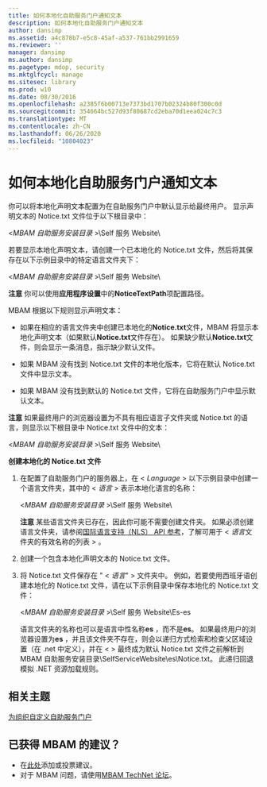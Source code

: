 ```yaml
---
title: 如何本地化自助服务门户通知文本
description: 如何本地化自助服务门户通知文本
author: dansimp
ms.assetid: a4c878b7-e5c8-45af-a537-761bb2991659
ms.reviewer: ''
manager: dansimp
ms.author: dansimp
ms.pagetype: mdop, security
ms.mktglfcycl: manage
ms.sitesec: library
ms.prod: w10
ms.date: 08/30/2016
ms.openlocfilehash: a2385f6b00713e7373bd1707b02324b80f300c0d
ms.sourcegitcommit: 354664bc527d93f80687cd2eba70d1eea024c7c3
ms.translationtype: MT
ms.contentlocale: zh-CN
ms.lasthandoff: 06/26/2020
ms.locfileid: "10804023"
---
```

# 如何本地化自助服务门户通知文本


你可以将本地化声明文本配置为在自助服务门户中默认显示给最终用户。 显示声明文本的 Notice.txt 文件位于以下根目录中：

&lt;*MBAM 自助服务安装目录* &gt;\\Self 服务 Website\\

若要显示本地化声明文本，请创建一个已本地化的 Notice.txt 文件，然后将其保存在以下示例目录中的特定语言文件夹下：

&lt;*MBAM 自助服务安装目录* &gt;\\Self 服务 Website\\

**注意** 你可以使用**应用程序设置**中的**NoticeTextPath**项配置路径。

 

MBAM 根据以下规则显示声明文本：

-   如果在相应的语言文件夹中创建已本地化的**Notice.txt**文件，MBAM 将显示本地化声明文本（如果默认**Notice.txt**文件存在）。 如果缺少默认**Notice.txt**文件，则会显示一条消息，指示缺少默认文件。

-   如果 MBAM 没有找到 Notice.txt 文件的本地化版本，它将在默认 Notice.txt 文件中显示文本。

-   如果 MBAM 没有找到默认的 Notice.txt 文件，它将在自助服务门户中显示默认文本。

**注意** 如果最终用户的浏览器设置为不具有相应语言子文件夹或 Notice.txt 的语言，则显示以下根目录中 Notice.txt 文件中的文本：

&lt;*MBAM 自助服务安装目录* &gt;\\Self 服务 Website\\

 

**创建本地化的 Notice.txt 文件**

1.  在配置了自助服务门户的服务器上，在 &lt; *Language* &gt; 以下示例目录中创建一个语言文件夹，其中的 &lt; *语言* &gt; 表示本地化语言的名称：

    &lt;*MBAM 自助服务安装目录* &gt;\\Self 服务 Website\\

    **注意** 某些语言文件夹已存在，因此你可能不需要创建文件夹。 如果必须创建语言文件夹，请参阅[国际语言支持（NLS） API 参考](https://go.microsoft.com/fwlink/?LinkId=317947)，了解可用于 &lt; *语言*文件夹的有效名称的列表 &gt; 。

     

2.  创建一个包含本地化声明文本的 Notice.txt 文件。

3.  将 Notice.txt 文件保存在 " &lt; *语言*" &gt; 文件夹中。 例如，若要使用西班牙语创建本地化的 Notice.txt 文件，请在以下示例目录中保存本地化的 Notice.txt 文件：

    &lt;*MBAM 自助服务安装目录* &gt;\\Self 服务 Website\\Es-es

    语言文件夹的名称也可以是语言中性名称**es** ，而不是**es**。 如果最终用户的浏览器设置为**es** ，并且该文件夹不存在，则会以递归方式检索和检查父区域设置（在 .net 中定义），并在 &lt; &gt; 最终成为默认 Notice.txt 文件之前解析到 MBAM 自助服务安装目录\\SelfServiceWebsite\\es\\Notice.txt。 此递归回退模拟 .NET 资源加载规则。



## 相关主题


[为组织自定义自助服务门户](customizing-the-self-service-portal-for-your-organization.md)

 

## 已获得 MBAM 的建议？
- 在[此处](http://mbam.uservoice.com/forums/268571-microsoft-bitlocker-administration-and-monitoring)添加或投票建议。 
- 对于 MBAM 问题，请使用[MBAM TechNet 论坛](https://social.technet.microsoft.com/Forums/home?forum=mdopmbam)。 





